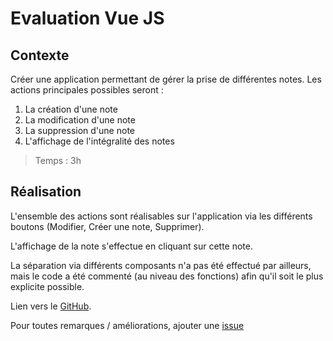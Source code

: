 # Evaluation Vue JS 

## Contexte 

Créer une application permettant de gérer la prise de différentes notes.
Les actions principales possibles seront :

1. La création d'une note
2. La modification d'une note
3. La suppression d'une note
4. L'affichage de l'intégralité des notes

> Temps : 3h

## Réalisation

L'ensemble des actions sont réalisables sur l'application via les différents boutons (Modifier, Créer une note, Supprimer).

L'affichage de la note s'effectue en cliquant sur cette note.

La séparation via différents composants n'a pas été effectué par ailleurs, mais le code a été commenté (au niveau des fonctions) afin qu'il soit le plus explicite possible.

Lien vers le [GitHub](https://github.com/Tykok/Evaluation_VueJS/tree/main).

Pour toutes remarques / améliorations, ajouter une [issue](https://github.com/Tykok/Evaluation_VueJS/issues)
